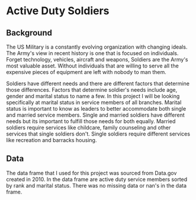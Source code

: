 # Active Duty Soldiers

## Background

The US Military is a constantly evolving organization with changing ideals. The Army's view in recent history is one that is focused on individuals.  Forget technology, vehicles, aircraft and weapons, Soldiers are the Army's most valuable asset. Without individuals that are willing to serve all the expensive pieces of equipment are left with nobody to man them. 

Soldiers have different needs and there are different factors that determine those differences. Factors that determine soldier's needs include age, gender and marital status to name a few. In this project I will be looking specifically at marital status in service members of all branches.  Marital status is important to know as leaders to better accommodate both single and married service members. Single and married soldiers have different needs but its important to fulfill those needs for both equally. Married soldiers require services like childcare, family counseling and other services that single soldiers don't. Single soldiers require different services like recreation and barracks housing.    



## Data

The data frame that I used for this project was sourced from Data.gov created in 2010.  In the data frame are active duty service members sorted by rank and marital status.  There was no missing data or nan's in the data frame. 



